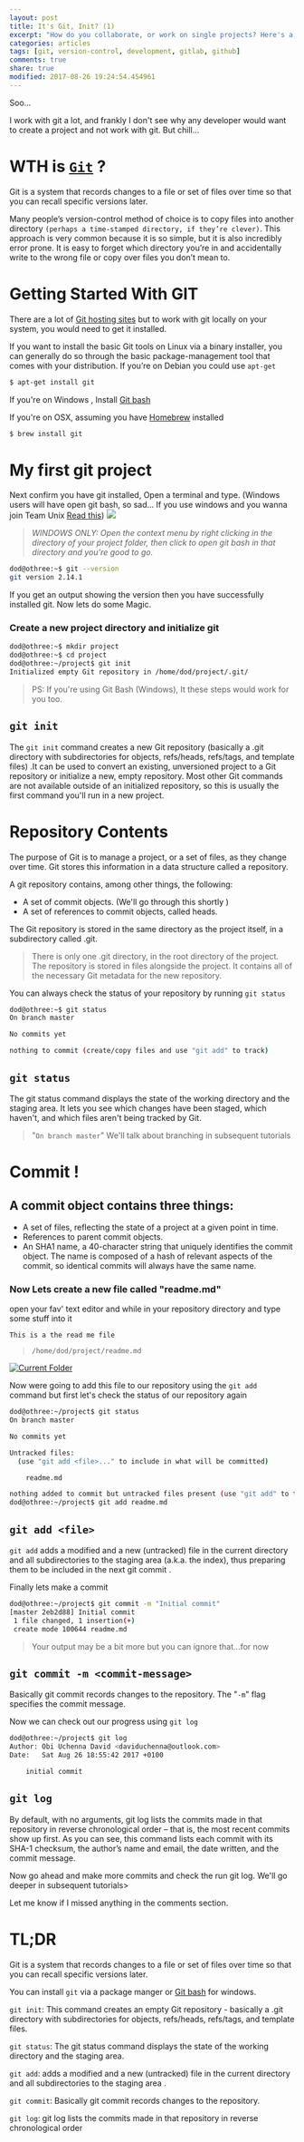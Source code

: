```yaml
---
layout: post
title: It's Git, Init? (1)
excerpt: "How do you collaborate, or work on single projects? Here's a guide to working efficiently with git"
categories: articles
tags: [git, version-control, development, gitlab, github]
comments: true
share: true
modified: 2017-08-26 19:24:54.454961
---
```


Soo...

I work with git a lot, and frankly I don't see why any developer would want to create a project and not work with git.
But chill...


# WTH is [`Git`](https://git-scm.com/book/en/v2/Getting-Started-Git-Basics) ?

Git is a system that records changes to a file or set of files over time so that you can recall specific versions later.

Many people’s version-control method of choice is to copy files into another directory `(perhaps a time-stamped directory, if they’re clever)`. This approach is very common because it is so simple, but it is also incredibly error prone. It is easy to forget which directory you’re in and accidentally write to the wrong file or copy over files you don’t mean to.

# Getting Started With GIT
There are a lot of [Git hosting sites](https://git.wiki.kernel.org/index.php/GitHosting) but to work with git locally on your system, you would need to get it installed. 

If you want to install the basic Git tools on Linux via a binary installer, you can generally do so through the basic package-management tool that comes with your distribution. If you’re on Debian you could use `apt-get`

```bash 
$ apt-get install git
```

If you're on Windows , Install [Git bash](https://git-for-windows.github.io/)

If you're on OSX, assuming you have [Homebrew](http://brew.sh/) installed

```bash
$ brew install git
```

# My first git project 
Next confirm you have git installed, Open a terminal and type. (Windows users will have open git bash, so sad... If you use windows and you wanna join Team Unix [Read this](https://www.google.com.ng/url?sa=t&rct=j&q=&esrc=s&source=web&cd=3&cad=rja&uact=8&ved=0ahUKEwiJ-vTqiOPVAhVX5mMKHUIhCZcQFgguMAI&url=https%3A%2F%2Fbuiltvisible.com%2Fthe-ubuntu-installation-guide%2F&usg=AFQjCNGlEkZ0WgLCaRSW5CFDa4fWFNm-lA))
<img src="https://media.licdn.com/mpr/mpr/AAEAAQAAAAAAAAgZAAAAJGVkNDUzNGI5LTMzYzAtNGEwZS04Mzk0LTI3NTc0NmU5NjU0Mg.png">

> *WINDOWS ONLY: Open the context menu by right clicking in the directory of your project folder, then click to open git bash in that directory and you're good to go.*

```bash
dod@othree:~$ git --version
git version 2.14.1
```
If you get an output showing the version then you have successfully installed git.
Now lets do some Magic.

### Create a new project directory and initialize git

```bash
dod@othree:~$ mkdir project
dod@othree:~$ cd project
dod@othree:~/project$ git init
Initialized empty Git repository in /home/dod/project/.git/ 
```

>PS: If you're using Git Bash (Windows), It these steps would work for you too.

## `git init`
The `git init` command creates a new Git repository (basically a .git directory with subdirectories for objects, refs/heads, refs/tags, and template files) .It can be used to convert an existing, unversioned project to a Git repository or initialize a new, empty repository.  Most other Git commands are not available outside of an initialized repository, so this is usually the first command you'll run in a new project.

# Repository Contents

The purpose of Git is to manage a project, or a set of files, as they change over time. Git stores this information in a data structure called a repository.

A git repository contains, among other things, the following:
 
- A set of commit objects. (We'll go through this shortly )
- A set of references to commit objects, called heads.

The Git repository is stored in the same directory as the project itself, in a subdirectory called .git.

>There is only one .git directory, in the root directory of the project. The repository is stored in files alongside the project. It contains all of the necessary Git metadata for the new repository. 

You can always check the status of your repository by running `git status`

```bash
dod@othree:~$ git status
On branch master

No commits yet

nothing to commit (create/copy files and use "git add" to track)
```
## `git status`
The git status command displays the state of the working directory and the staging area. It lets you see which changes have been staged, which haven't, and which files aren't being tracked by Git.

> "`On branch master`"  We'll talk about branching in subsequent tutorials

# Commit !
## A commit object contains three things:

- A set of files, reflecting the state of a project at a given point in time.
- References to parent commit objects.
- An SHA1 name, a 40-character string that uniquely identifies the commit object. The name is composed of a hash of relevant aspects of the commit, so identical commits will always have the same name.

### Now Lets create a new file called "readme.md"
open your fav' text editor and while in your repository directory and type some stuff into it  

```
This is a the read me file
```
>`/home/dod/project/readme.md` 

[![Current Folder]({{site.url}}/images/fileloc.png)]({{site.url}}/images/fileloc.png "Current Folder Structure")

Now were going to add this file to our repository using the `git add` command but first let's check the status of our repository again 
```bash 
dod@othree:~/project$ git status
On branch master

No commits yet

Untracked files:
  (use "git add <file>..." to include in what will be committed)

	readme.md

nothing added to commit but untracked files present (use "git add" to track)
dod@othree:~/project$ git add readme.md

```

## `git add <file>`
`git add`  adds a modified and a new (untracked) file in the current directory and all subdirectories to the staging area (a.k.a. the index), thus preparing them to be included in the next git commit .

Finally lets make a commit 
```bash
dod@othree:~/project$ git commit -m "Initial commit"
[master 2eb2d88] Initial commit
 1 file changed, 1 insertion(+)
 create mode 100644 readme.md 
```
>Your output may be a bit more but you can ignore that...for now

## `git commit -m <commit-message>`
Basically git commit records changes to the repository.
The "`-m`" flag specifies the commit message.

Now we can check out our progress using `git log`
```bash
dod@othree:~/project$ git log
Author: Obi Uchenna David <daviduchenna@outlook.com>
Date:   Sat Aug 26 18:55:42 2017 +0100

    initial commit

``` 

## `git log` 
By default, with no arguments, git log lists the commits made in that repository in reverse chronological order – that is, the most recent commits show up first. As you can see, this command lists each commit with its SHA-1 checksum, the author’s name and email, the date written, and the commit message.

Now go ahead and make more commits and check the run git log.
We'll go deeper in subsequent tutorials>

Let me know if I missed anything in the comments section.

# TL;DR
Git is a system that records changes to a file or set of files over time so that you can recall specific versions later.

You can install `git` via a package manger or [Git bash](https://git-for-windows.github.io/) for windows.

`git init`: This command creates an empty Git repository - basically a .git directory with subdirectories for objects, refs/heads, refs/tags, and template files. 

`git status`: The git status command displays the state of the working directory and the staging area.

`git add`: adds a modified and a new (untracked) file in the current directory and all subdirectories to the staging area .

`git commit`: Basically git commit records changes to the repository.

`git log`: git log lists the commits made in that repository in reverse chronological order 